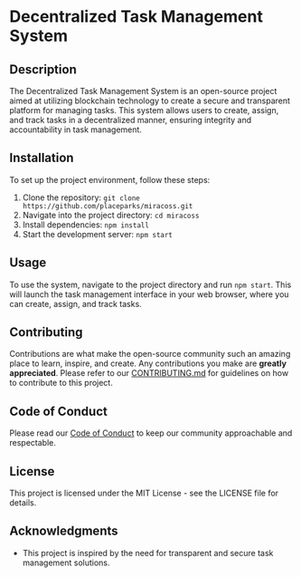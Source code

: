 # Decentralized Task Management System

## Description
The Decentralized Task Management System is an open-source project aimed at utilizing blockchain technology to create a secure and transparent platform for managing tasks. This system allows users to create, assign, and track tasks in a decentralized manner, ensuring integrity and accountability in task management.

## Installation
To set up the project environment, follow these steps:
1. Clone the repository: `git clone https://github.com/placeparks/miracoss.git`
2. Navigate into the project directory: `cd miracoss`
3. Install dependencies: `npm install`
4. Start the development server: `npm start`

## Usage
To use the system, navigate to the project directory and run `npm start`. This will launch the task management interface in your web browser, where you can create, assign, and track tasks.

## Contributing
Contributions are what make the open-source community such an amazing place to learn, inspire, and create. Any contributions you make are **greatly appreciated**. Please refer to our [CONTRIBUTING.md](CONTRIBUTING.md) for guidelines on how to contribute to this project.

## Code of Conduct
Please read our [Code of Conduct](CODE_OF_CONDUCT.md) to keep our community approachable and respectable.

## License
This project is licensed under the MIT License - see the LICENSE file for details.

## Acknowledgments
- This project is inspired by the need for transparent and secure task management solutions.
